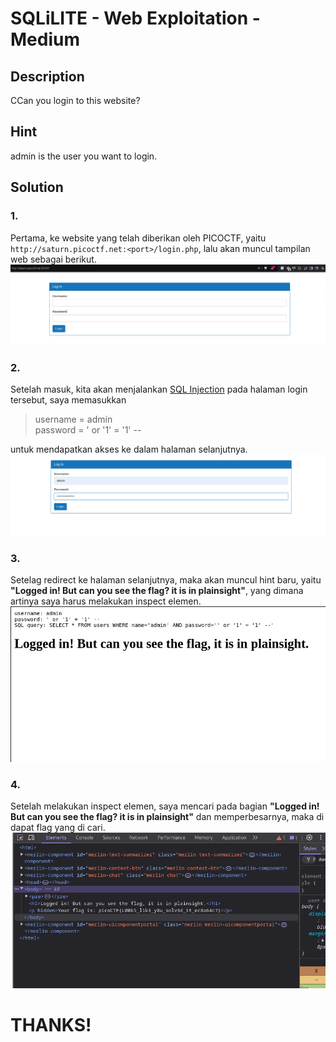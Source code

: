 # SQLiLITE - Web Exploitation - Medium

## Description
CCan you login to this website?

## Hint
admin is the user you want to login.

## Solution  

### 1.
Pertama, ke website yang telah diberikan oleh PICOCTF, yaitu `http://saturn.picoctf.net:<port>/login.php`, lalu akan muncul tampilan web sebagai berikut.  
![alt_text](https://github.com/fauznazz-afk/ctf-writeup/blob/main/Documentation/SQLiLITE/Screenshot%20From%202025-01-30%2019-56-31.png?raw=true)

### 2.
Setelah masuk, kita akan menjalankan [SQL Injection](https://portswigger.net/web-security/sql-injection#what-is-sql-injection-sqli) pada halaman login tersebut, saya memasukkan  
> username = admin  
> password = ' or '1' = '1' --  

untuk mendapatkan  akses ke dalam halaman selanjutnya.  
![alt_text](https://github.com/fauznazz-afk/ctf-writeup/blob/main/Documentation/SQLiLITE/Screenshot%20From%202025-01-30%2019-56-58.png?raw=true)

### 3.
Setelag redirect ke halaman selanjutnya, maka akan muncul hint baru, yaitu **"Logged in! But can you see the flag? it is in plainsight"**, yang dimana artinya saya harus melakukan inspect elemen.  
![alt_text](https://github.com/fauznazz-afk/ctf-writeup/blob/main/Documentation/SQLiLITE/Screenshot%20From%202025-01-30%2019-57-11.png?raw=true)  

### 4.  
Setelah melakukan inspect elemen, saya mencari pada bagian **"Logged in! But can you see the flag? it is in plainsight"** dan memperbesarnya, maka di dapat flag yang di cari.  
![alt_text](https://github.com/fauznazz-afk/ctf-writeup/blob/main/Documentation/SQLiLITE/Screenshot%20From%202025-01-30%2019-57-25.png?raw=true)  

# THANKS!

